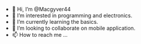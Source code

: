 - 👋 Hi, I’m @Macgyver44
- 👀 I’m interested in programming and electronics.
- 🌱 I’m currently learning the basics.
- 💞️ I’m looking to collaborate on mobile application.
- 📫 How to reach me ...


